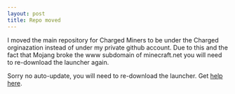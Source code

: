 ```yaml
---
layout: post
title: Repo moved
---
```


I moved the main repository for Charged Miners to be under the Charged
orginazation instead of under my private github account. Due to this and the
fact that Mojang broke the www subdomain of minecraft.net you will need to
re-download the launcher again.

Sorry no auto-update, you will need to re-download the launcher.
Get [help here](/help.html). 
